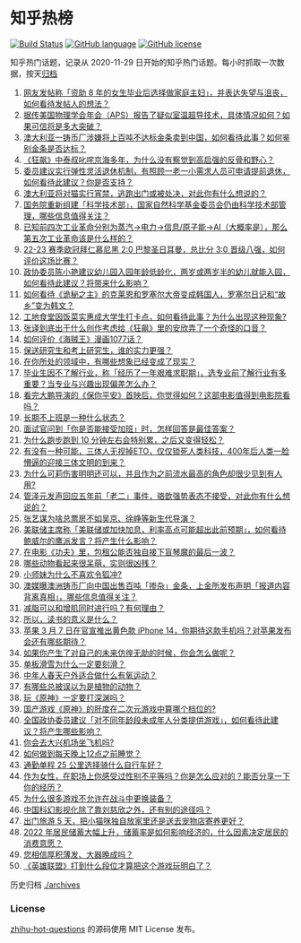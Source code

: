 # 知乎热榜
[![Build Status](https://github.com/ToWeLong/zhihu-hot-questions/workflows/CI/badge.svg)](https://github.com/ToWeLong/zhihu-hot-questions/actions)
[![GitHub language](https://img.shields.io/badge/language-golang-orange.svg)](https://golang.org/)
[![GitHub license](https://img.shields.io/github/license/ToWeLong/zhihu-hot-questions)](https://github.com/ToWeLong/zhihu-hot-questions/blob/main/LICENSE)

知乎热门话题，记录从 2020-11-29 日开始的知乎热门话题。每小时抓取一次数据，按天[归档](./archives)

<!-- BEGIN -->

1. [网友发帖称「资助 8 年的女生毕业后选择做家庭主妇」，并表达失望与沮丧，如何看待发帖人的想法？](https://www.zhihu.com/question/587886963)
1. [据传美国物理学会年会（APS）报告了疑似室温超导技术，具体情况如何？如果可信将是多大突破？](https://www.zhihu.com/question/588302961)
1. [澳大利亚一铸币厂涉嫌将上百吨不达标金条卖到中国，如何看待此事？如何鉴别金条是否达标？](https://www.zhihu.com/question/588150699)
1. [《狂飙》中泰叔叱咤京海多年，为什么没有察觉到高启强的反骨和野心？](https://www.zhihu.com/question/586585488)
1. [委员建议实行弹性灵活退休机制，有照顾一老一小需求人员可申请提前退休，如何看待此建议？你是否支持？](https://www.zhihu.com/question/588303502)
1. [澳大利亚将对猫实行宵禁，逃跑出门或被处决，对此你有什么想说的？](https://www.zhihu.com/question/587906297)
1. [国务院重新组建「科学技术部」，国家自然科学基金委员会仍由科学技术部管理，哪些信息值得关注？](https://www.zhihu.com/question/588092477)
1. [已知前四次工业革命分别为蒸汽→电力→信息/原子能→AI（大概率是），那么第五次工业革命该是什么样的？](https://www.zhihu.com/question/586730850)
1. [22-23 赛季欧冠拜仁慕尼黑 2:0 巴黎圣日耳曼，总比分 3:0 晋级八强，如何评价这场比赛？](https://www.zhihu.com/question/588405332)
1. [政协委员陈小艳建议幼儿园入园年龄低龄化，两岁或两岁半的幼儿就能入园，如何看待此建议？将带来什么影响？](https://www.zhihu.com/question/588285153)
1. [如何看待《诡秘之主》的克莱恩和罗塞尔大帝变成韩国人，罗塞尔日记和“故乡”变为韩文？](https://www.zhihu.com/question/587375542)
1. [工地食堂因饭菜实惠成大学生打卡点，如何看待此事？为什么出现这种现象?](https://www.zhihu.com/question/588090824)
1. [张译到底出于什么创作考虑给《狂飙》里的安欣弄了一个奇怪的口音？](https://www.zhihu.com/question/582145427)
1. [如何评价《海贼王》漫画1077话？](https://www.zhihu.com/question/588019921)
1. [保送研究生和考上研究生，谁的实力更强？](https://www.zhihu.com/question/587775122)
1. [在你所处的领域中，有哪些想象已经变成了现实？](https://www.zhihu.com/question/586886940)
1. [毕业生因不了解行业，称「经历了一年艰难求职期」，选专业前了解行业有多重要？当专业与兴趣出现偏差怎么办？](https://www.zhihu.com/question/586907051)
1. [看完大鹏导演的《保你平安》首映后，你觉得如何？这部电影值得到电影院看吗？](https://www.zhihu.com/question/587523117)
1. [长期不上班是一种什么状态？](https://www.zhihu.com/question/582170196)
1. [面试官问到「你是否能接受加班」时，怎样回答是最佳答案？](https://www.zhihu.com/question/587830952)
1. [为什么跑步跑到 10 分钟左右会特别累，之后又变得轻松？](https://www.zhihu.com/question/585927881)
1. [有没有一种可能，三体人无视掉ETO，仅仅锁死人类科技，400年后人类一脸懵逼的迎接三体文明的到来？](https://www.zhihu.com/question/582221229)
1. [为什么可莉伤害明明还可以，并且作为之前流水最高的角色却很少见到有人用?](https://www.zhihu.com/question/533307984)
1. [管泽元发声回应五年前「老二」事件，骆歆强势表态不接受，对此你有什么想说的？](https://www.zhihu.com/question/588153681)
1. [张艺谋为啥总票房不如吴京、徐峥等新生代导演？](https://www.zhihu.com/question/586982449)
1. [美联储主席称「美联储或加快加息，利率高点可能超出此前预期」，如何看待鲍威尔的鹰派发言？将产生什么影响？](https://www.zhihu.com/question/588222490)
1. [在电影《功夫》里，包租公能否独自接下盲琴魔的最后一波？](https://www.zhihu.com/question/457665962)
1. [哪些动物看起来很呆萌，实则很凶残？](https://www.zhihu.com/question/587741811)
1. [小师妹为什么不喜欢令狐冲?](https://www.zhihu.com/question/326841588)
1. [澳媒曝澳洲铸币厂向中国出售百吨「掺杂」金条，上金所发布声明「报道内容背离真相」，哪些信息值得关注？](https://www.zhihu.com/question/588293606)
1. [减脂可以和增肌同时进行吗？有何理由？](https://www.zhihu.com/question/577608550)
1. [所以，读书的意义是什么？](https://www.zhihu.com/question/588157649)
1. [苹果 3 月 7 日在官宣推出黄色款 iPhone 14，你期待这款手机吗？对苹果发布会还有哪些期待？](https://www.zhihu.com/question/588172313)
1. [如果你产生了对自己的未来仿徨无助的时候，你会怎么做呢？](https://www.zhihu.com/question/587445023)
1. [单板滑雪为什么一定要刻滑？](https://www.zhihu.com/question/516909195)
1. [中年人春天户外适合做什么有氧运动？](https://www.zhihu.com/question/585617106)
1. [有哪些总被误以为是植物的动物？](https://www.zhihu.com/question/587354121)
1. [玩《原神》一定要打深渊吗？](https://www.zhihu.com/question/509397347)
1. [国产游戏《原神》的肝度在二次元游戏中算哪个档位的?](https://www.zhihu.com/question/576151171)
1. [全国政协委员建议「对不同年龄段未成年人分类提供游戏」，如何看待此建议？将产生哪些影响？](https://www.zhihu.com/question/588270406)
1. [你会去大兴机场坐飞机吗?](https://www.zhihu.com/question/387229678)
1. [如何做到每天晚上12点之前睡觉？](https://www.zhihu.com/question/587720483)
1. [通勤单程 25 公里选择骑什么自行车好？](https://www.zhihu.com/question/582972458)
1. [作为女性，在职场上你感受过性别不平等吗？你是怎么应对的？能否分享一下你的经历？](https://www.zhihu.com/question/588256722)
1. [为什么很多游戏不允许在战斗中更换装备？](https://www.zhihu.com/question/585790905)
1. [中国科幻影视化除了靠刘慈欣之外，还有别的途径吗？](https://www.zhihu.com/question/581925186)
1. [出门旅游 5 天，把小猫咪独自放家里还是送去宠物店寄养更好？](https://www.zhihu.com/question/586860636)
1. [2022 年居民储蓄大幅上升，储蓄率是如何影响经济的，什么因素决定居民的消费意愿？](https://www.zhihu.com/question/587908074)
1. [您相信厚积薄发、大器晚成吗？](https://www.zhihu.com/question/584567197)
1. [《英雄联盟》打到什么段位才算把这个游戏玩明白了？](https://www.zhihu.com/question/586480065)

<!-- END -->

历史归档 [./archives](./archives)


### License
[zhihu-hot-questions](https://github.com/towelong/zhihu-hot-questions) 的源码使用 MIT License 发布。